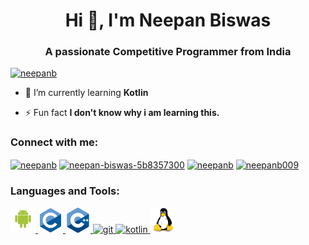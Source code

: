 <h1 align="center">Hi 👋, I'm Neepan Biswas</h1>
<h3 align="center">A passionate Competitive Programmer from India</h3>

<p align="left"> <a href="https://twitter.com/neepanb" target="blank"><img src="https://img.shields.io/twitter/follow/neepanb?logo=twitter&style=for-the-badge" alt="neepanb" /></a> </p>

- 🌱 I’m currently learning **Kotlin**

- ⚡ Fun fact **I don't know why i am learning this.**

<h3 align="left">Connect with me:</h3>
<p align="left">
<a href="https://twitter.com/neepanb" target="blank"><img align="center" src="https://raw.githubusercontent.com/rahuldkjain/github-profile-readme-generator/master/src/images/icons/Social/twitter.svg" alt="neepanb" height="30" width="40" /></a>
<a href="https://linkedin.com/in/neepan-biswas-5b8357300" target="blank"><img align="center" src="https://raw.githubusercontent.com/rahuldkjain/github-profile-readme-generator/master/src/images/icons/Social/linked-in-alt.svg" alt="neepan-biswas-5b8357300" height="30" width="40" /></a>
<a href="https://codeforces.com/profile/neepanb" target="blank"><img align="center" src="https://raw.githubusercontent.com/rahuldkjain/github-profile-readme-generator/master/src/images/icons/Social/codeforces.svg" alt="neepanb" height="30" width="40" /></a>
<a href="https://www.leetcode.com/neepanb009" target="blank"><img align="center" src="https://raw.githubusercontent.com/rahuldkjain/github-profile-readme-generator/master/src/images/icons/Social/leet-code.svg" alt="neepanb009" height="30" width="40" /></a>
</p>

<h3 align="left">Languages and Tools:</h3>
<p align="left"> <a href="https://developer.android.com" target="_blank" rel="noreferrer"> <img src="https://raw.githubusercontent.com/devicons/devicon/master/icons/android/android-original-wordmark.svg" alt="android" width="40" height="40"/> </a> <a href="https://www.cprogramming.com/" target="_blank" rel="noreferrer"> <img src="https://raw.githubusercontent.com/devicons/devicon/master/icons/c/c-original.svg" alt="c" width="40" height="40"/> </a> <a href="https://www.w3schools.com/cpp/" target="_blank" rel="noreferrer"> <img src="https://raw.githubusercontent.com/devicons/devicon/master/icons/cplusplus/cplusplus-original.svg" alt="cplusplus" width="40" height="40"/> </a> <a href="https://git-scm.com/" target="_blank" rel="noreferrer"> <img src="https://www.vectorlogo.zone/logos/git-scm/git-scm-icon.svg" alt="git" width="40" height="40"/> </a> <a href="https://kotlinlang.org" target="_blank" rel="noreferrer"> <img src="https://www.vectorlogo.zone/logos/kotlinlang/kotlinlang-icon.svg" alt="kotlin" width="40" height="40"/> </a> <a href="https://www.linux.org/" target="_blank" rel="noreferrer"> <img src="https://raw.githubusercontent.com/devicons/devicon/master/icons/linux/linux-original.svg" alt="linux" width="40" height="40"/> </a> </p>
